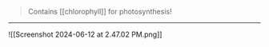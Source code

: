 > Contains [[chlorophyll]] for photosynthesis!
______
![[Screenshot 2024-06-12 at 2.47.02 PM.png]]

